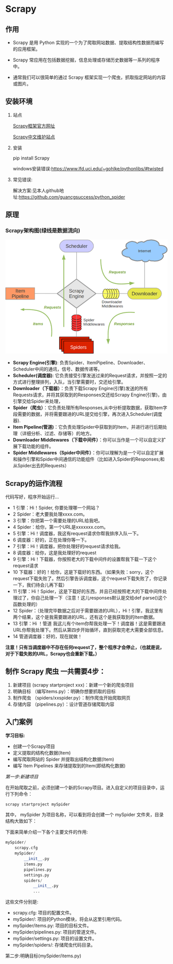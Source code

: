 # Scrapy

## 作用

* Scrapy 是用 Python 实现的一个为了爬取网站数据、提取结构性数据而编写的应用框架。

* Scrapy 常应用在包括数据挖掘，信息处理或存储历史数据等一系列的程序中。

* 通常我们可以很简单的通过 Scrapy 框架实现一个爬虫，抓取指定网站的内容或图片。

## 安装环境

1. 站点

   [Scrapy框架官方网址](http://doc.scrapy.org/en/latest)

   [Scrapy中文维护站点](http://scrapy-chs.readthedocs.io/zh_CN/latest/index.html)

2. 安装

   pip install Scrapy

   windows安装错误:https://www.lfd.uci.edu/~gohlke/pythonlibs/#twisted

3. 常见错误:

   解决方案:见本人github地址:https://github.com/guancgsuccess/python_spider

 

## 原理

### Scrapy架构图(绿线是数据流向)

![alt text](imgs/scrapy.png)

- **Scrapy Engine(引擎)**: 负责Spider、ItemPipeline、Downloader、Scheduler中间的通讯，信号、数据传递等。
- **Scheduler(调度器)**: 它负责接受引擎发送过来的Request请求，并按照一定的方式进行整理排列，入队，当引擎需要时，交还给引擎。
- **Downloader（下载器）**：负责下载Scrapy Engine(引擎)发送的所有Requests请求，并将其获取到的Responses交还给Scrapy Engine(引擎)，由引擎交给Spider来处理，
- **Spider（爬虫）**：它负责处理所有Responses,从中分析提取数据，获取Item字段需要的数据，并将需要跟进的URL提交给引擎，再次进入Scheduler(调度器).
- **Item Pipeline(管道)**：它负责处理Spider中获取到的Item，并进行进行后期处理（详细分析、过滤、存储等）的地方。
- **Downloader Middlewares（下载中间件）**：你可以当作是一个可以自定义扩展下载功能的组件。
- **Spider Middlewares（Spider中间件）**：你可以理解为是一个可以自定扩展和操作引擎和Spider中间通信的功能组件（比如进入Spider的Responses;和从Spider出去的Requests）



## Scrapy的运作流程

代码写好，程序开始运行...

- 1 引擎：Hi！Spider, 你要处理哪一个网站？ 
- 2 Spider：老大要我处理xxxx.com。 
- 3 引擎：你把第一个需要处理的URL给我吧。 
- 4 Spider：给你，第一个URL是xxxxxxx.com。 
- 5 引擎：Hi！调度器，我这有request请求你帮我排序入队一下。 
- 6 调度器：好的，正在处理你等一下。 
- 7 引擎：Hi！调度器，把你处理好的request请求给我。 
- 8 调度器：给你，这是我处理好的request 
- 9 引擎：Hi！下载器，你按照老大的下载中间件的设置帮我下载一下这个request请求 
- 10 下载器：好的！给你，这是下载好的东西。（如果失败：sorry，这个request下载失败了。然后引擎告诉调度器，这个request下载失败了，你记录一下，我们待会儿再下载） 
- 11 引擎：Hi！Spider，这是下载好的东西，并且已经按照老大的下载中间件处理过了，你自己处理一下（注意！这儿responses默认是交给def parse()这个函数处理的） 
- 12 Spider：（处理完毕数据之后对于需要跟进的URL），Hi！引擎，我这里有两个结果，这个是我需要跟进的URL，还有这个是我获取到的Item数据。 
- 13 引擎：Hi ！管道 我这儿有个item你帮我处理一下！调度器！这是需要跟进URL你帮我处理下。然后从第四步开始循环，直到获取完老大需要全部信息。 
- 14 管道调度器：好的，现在就做！ 

**注意！只有当调度器中不存在任何request了，整个程序才会停止，（也就是说，对于下载失败的URL，Scrapy也会重新下载。）**



## 制作 Scrapy 爬虫 一共需要4步：

1. 新建项目 (scrapy startproject xxx)：新建一个新的爬虫项目
2. 明确目标 （编写items.py）：明确你想要抓取的目标
3. 制作爬虫 （spiders/xxspider.py）：制作爬虫开始爬取网页
4. 存储内容 （pipelines.py）：设计管道存储爬取内容

## 入门案例

**学习目标:**

- 创建一个Scrapy项目
- 定义提取的结构化数据(Item)
- 编写爬取网站的 Spider 并提取出结构化数据(Item)
- 编写 Item Pipelines 来存储提取到的Item(即结构化数据)



*第一步:新建项目* 

在开始爬取之前，必须创建一个新的Scrapy项目。进入自定义的项目目录中，运行下列命令：

~~~py
scrapy startproject mySpider
~~~

其中， mySpider 为项目名称，可以看到将会创建一个 mySpider 文件夹，目录结构大致如下：

下面来简单介绍一下各个主要文件的作用:

~~~python
mySpider/
    scrapy.cfg
    mySpider/
        __init__.py
        items.py
        pipelines.py
        settings.py
        spiders/
            __init__.py
            ...
~~~

这些文件分别是:

- scrapy.cfg: 项目的配置文件。
- mySpider/: 项目的Python模块，将会从这里引用代码。
- mySpider/items.py: 项目的目标文件。
- mySpider/pipelines.py: 项目的管道文件。
- mySpider/settings.py: 项目的设置文件。
- mySpider/spiders/: 存储爬虫代码目录。



第二步:明确目标(mySpider/items.py)





